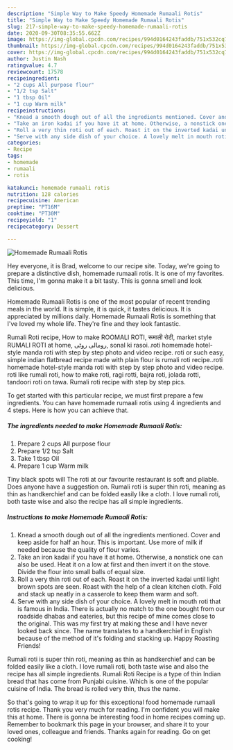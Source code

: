 ```yaml
---
description: "Simple Way to Make Speedy Homemade Rumaali Rotis"
title: "Simple Way to Make Speedy Homemade Rumaali Rotis"
slug: 217-simple-way-to-make-speedy-homemade-rumaali-rotis
date: 2020-09-30T08:35:55.662Z
image: https://img-global.cpcdn.com/recipes/994d0164243faddb/751x532cq70/homemade-rumaali-rotis-recipe-main-photo.jpg
thumbnail: https://img-global.cpcdn.com/recipes/994d0164243faddb/751x532cq70/homemade-rumaali-rotis-recipe-main-photo.jpg
cover: https://img-global.cpcdn.com/recipes/994d0164243faddb/751x532cq70/homemade-rumaali-rotis-recipe-main-photo.jpg
author: Justin Nash
ratingvalue: 4.7
reviewcount: 17578
recipeingredient:
- "2 cups All purpose flour"
- "1/2 tsp Salt"
- "1 tbsp Oil"
- "1 cup Warm milk"
recipeinstructions:
- "Knead a smooth dough out of all the ingredients mentioned. Cover and keep aside for half an hour. This is important. Use more of milk if needed because the quality of flour varies."
- "Take an iron kadai if you have it at home. Otherwise, a nonstick one can also be used. Heat it on a low at first and then invert it on the stove. Divide the flour into small balls of equal size."
- "Roll a very thin roti out of each. Roast it on the inverted kadai until light brown spots are seen. Roast with the help of a clean kitchen cloth. Fold and stack up neatly in a casserole to keep them warm and soft."
- "Serve with any side dish of your choice. A lovely melt in mouth roti that is famous in India. There is actually no match to the one bought from our roadside dhabas and eateries, but this recipe of mine comes close to the original. This was my first try at making these and I have never looked back since. The name translates to a handkerchief in English because of the method of it&#39;s folding and stacking up. Happy Roasting Friends!"
categories:
- Recipe
tags:
- homemade
- rumaali
- rotis

katakunci: homemade rumaali rotis 
nutrition: 128 calories
recipecuisine: American
preptime: "PT16M"
cooktime: "PT30M"
recipeyield: "1"
recipecategory: Dessert

---
```



![Homemade Rumaali Rotis](https://img-global.cpcdn.com/recipes/994d0164243faddb/751x532cq70/homemade-rumaali-rotis-recipe-main-photo.jpg)

Hey everyone, it is Brad, welcome to our recipe site. Today, we're going to prepare a distinctive dish, homemade rumaali rotis. It is one of my favorites. This time, I'm gonna make it a bit tasty. This is gonna smell and look delicious.

Homemade Rumaali Rotis is one of the most popular of recent trending meals in the world. It is simple, it is quick, it tastes delicious. It is appreciated by millions daily. Homemade Rumaali Rotis is something that I've loved my whole life. They're fine and they look fantastic.

Rumali Roti recipe, How to make ROOMALI ROTI, रूमाली रोटी, market style RUMALI ROTI at home, رومالی روٹی, sonal ki rasoi..roti homemade hotel-style manda roti with step by step photo and video recipe. roti or such easy, simple indian flatbread recipe made with plain flour is rumali roti recipe..roti homemade hotel-style manda roti with step by step photo and video recipe. roti like rumali roti, how to make roti, ragi rotti, bajra roti, jolada rotti, tandoori roti on tawa. Rumali roti recipe with step by step pics.


To get started with this particular recipe, we must first prepare a few ingredients. You can have homemade rumaali rotis using 4 ingredients and 4 steps. Here is how you can achieve that.

<!--inarticleads1-->

##### The ingredients needed to make Homemade Rumaali Rotis:

1. Prepare 2 cups All purpose flour
1. Prepare 1/2 tsp Salt
1. Take 1 tbsp Oil
1. Prepare 1 cup Warm milk


Tiny black spots will The roti at our favourite restaurant is soft and pliable. Does anyone have a suggestion on. Rumali roti is super thin roti, meaning as thin as handkerchief and can be folded easily like a cloth. I love rumali roti, both taste wise and also the recipe has all simple ingredients. 

<!--inarticleads2-->

##### Instructions to make Homemade Rumaali Rotis:

1. Knead a smooth dough out of all the ingredients mentioned. Cover and keep aside for half an hour. This is important. Use more of milk if needed because the quality of flour varies.
1. Take an iron kadai if you have it at home. Otherwise, a nonstick one can also be used. Heat it on a low at first and then invert it on the stove. Divide the flour into small balls of equal size.
1. Roll a very thin roti out of each. Roast it on the inverted kadai until light brown spots are seen. Roast with the help of a clean kitchen cloth. Fold and stack up neatly in a casserole to keep them warm and soft.
1. Serve with any side dish of your choice. A lovely melt in mouth roti that is famous in India. There is actually no match to the one bought from our roadside dhabas and eateries, but this recipe of mine comes close to the original. This was my first try at making these and I have never looked back since. The name translates to a handkerchief in English because of the method of it&#39;s folding and stacking up. Happy Roasting Friends!


Rumali roti is super thin roti, meaning as thin as handkerchief and can be folded easily like a cloth. I love rumali roti, both taste wise and also the recipe has all simple ingredients. Rumali Roti Recipe is a type of thin Indian bread that has come from Punjabi cuisine. Which is one of the popular cuisine of India. The bread is rolled very thin, thus the name. 

So that's going to wrap it up for this exceptional food homemade rumaali rotis recipe. Thank you very much for reading. I'm confident you will make this at home. There is gonna be interesting food in home recipes coming up. Remember to bookmark this page in your browser, and share it to your loved ones, colleague and friends. Thanks again for reading. Go on get cooking!
